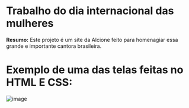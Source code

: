 # Trabalho do dia internacional das mulheres

**Resumo:** Este projeto é um site da Alcione feito para homenagiar essa grande e importante cantora brasileira.

# Exemplo de uma das telas feitas no HTML E CSS: 
![image](https://user-images.githubusercontent.com/84606803/225754928-6486a236-9264-458d-b06d-5f7ab05019d9.png)
